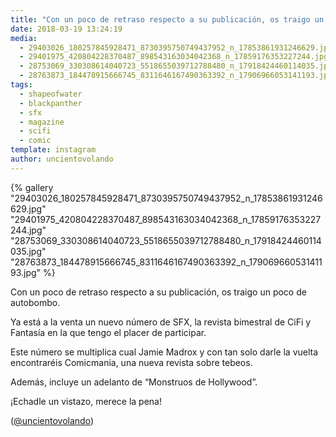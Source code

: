 ```yaml
---
title: "Con un poco de retraso respecto a su publicación, os traigo un poco de autobombo"
date: 2018-03-19 13:24:19
media: 
  - 29403026_180257845928471_8730395750749437952_n_17853861931246629.jpg
  - 29401975_420804228370487_898543163034042368_n_17859176353227244.jpg
  - 28753069_330308614040723_5518655039712788480_n_17918424460114035.jpg
  - 28763873_184478915666745_8311646167490363392_n_17906966053141193.jpg
tags: 
  - shapeofwater
  - blackpanther
  - sfx
  - magazine
  - scifi
  - comic
template: instagram
author: uncientovolando
---
```


{% gallery "29403026_180257845928471_8730395750749437952_n_17853861931246629.jpg" "29401975_420804228370487_898543163034042368_n_17859176353227244.jpg" "28753069_330308614040723_5518655039712788480_n_17918424460114035.jpg" "28763873_184478915666745_8311646167490363392_n_17906966053141193.jpg" %}

Con un poco de retraso respecto a su publicación, os traigo un poco de autobombo.

Ya está a la venta un nuevo número de SFX, la revista bimestral de CiFi y Fantasía en la que tengo el placer de participar.

Este número se multiplica cual Jamie Madrox y con tan solo darle la vuelta encontraréis Comicmania, una nueva revista sobre tebeos.

Además, incluye un adelanto de “Monstruos de Hollywood”.

¡Echadle un vistazo, merece la pena!

([@uncientovolando](https://instagram.com/uncientovolando))

